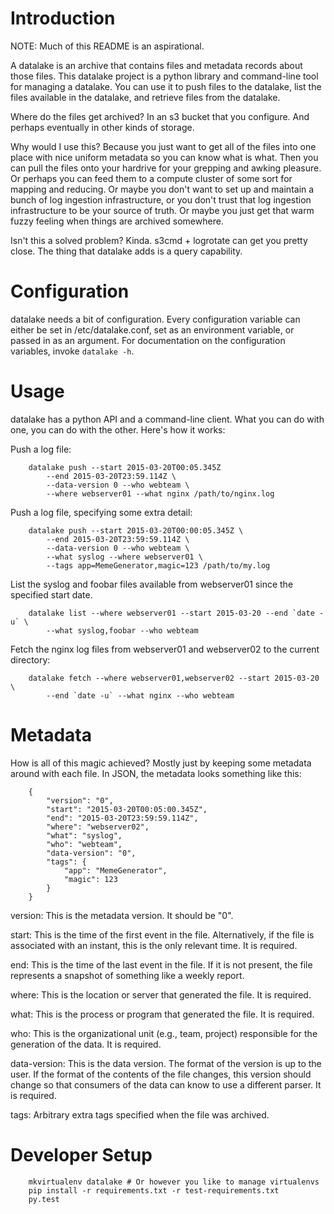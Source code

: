 Introduction
============

NOTE: Much of this README is an aspirational.

A datalake is an archive that contains files and metadata records about those
files. This datalake project is a python library and command-line tool for
managing a datalake. You can use it to push files to the datalake, list the
files available in the datalake, and retrieve files from the datalake.

Where do the files get archived? In an s3 bucket that you configure. And
perhaps eventually in other kinds of storage.

Why would I use this? Because you just want to get all of the files into one
place with nice uniform metadata so you can know what is what. Then you can
pull the files onto your hardrive for your grepping and awking pleasure. Or
perhaps you can feed them to a compute cluster of some sort for mapping and
reducing. Or maybe you don't want to set up and maintain a bunch of log
ingestion infrastructure, or you don't trust that log ingestion infrastructure
to be your source of truth. Or maybe you just get that warm fuzzy feeling when
things are archived somewhere.

Isn't this a solved problem? Kinda. s3cmd + logrotate can get you pretty
close. The thing that datalake adds is a query capability.

Configuration
=============

datalake needs a bit of configuration. Every configuration variable can either
be set in /etc/datalake.conf, set as an environment variable, or passed in as
an argument. For documentation on the configuration variables, invoke `datalake
-h`.

Usage
=====

datalake has a python API and a command-line client. What you can do with one,
you can do with the other. Here's how it works:

Push a log file:

        datalake push --start 2015-03-20T00:05.345Z
            --end 2015-03-20T23:59.114Z \
            --data-version 0 --who webteam \
            --where webserver01 --what nginx /path/to/nginx.log

Push a log file, specifying some extra detail:

        datalake push --start 2015-03-20T00:00:05.345Z \
            --end 2015-03-20T23:59:59.114Z \
            --data-version 0 --who webteam \
            --what syslog --where webserver01 \
            --tags app=MemeGenerator,magic=123 /path/to/my.log

List the syslog and foobar files available from webserver01 since the specified
start date.

        datalake list --where webserver01 --start 2015-03-20 --end `date -u` \
            --what syslog,foobar --who webteam

Fetch the nginx log files from webserver01 and webserver02 to the current
directory:

        datalake fetch --where webserver01,webserver02 --start 2015-03-20 \
            --end `date -u` --what nginx --who webteam

Metadata
========

How is all of this magic achieved? Mostly just by keeping some metadata around
with each file. In JSON, the metadata looks something like this:

        {
            "version": "0",
            "start": "2015-03-20T00:05:00.345Z",
            "end": "2015-03-20T23:59:59.114Z",
            "where": "webserver02",
            "what": "syslog",
            "who": "webteam",
            "data-version": "0",
            "tags": {
                "app": "MemeGenerator",
                "magic": 123
            }
        }

version: This is the metadata version. It should be "0".

start: This is the time of the first event in the file. Alternatively, if the
file is associated with an instant, this is the only relevant time. It is
required.

end: This is the time of the last event in the file. If it is not present, the
file represents a snapshot of something like a weekly report.

where: This is the location or server that generated the file. It is required.

what: This is the process or program that generated the file. It is required.

who: This is the organizational unit (e.g., team, project) responsible for the
generation of the data. It is required.

data-version: This is the data version. The format of the version is up to the
user. If the format of the contents of the file changes, this version should
change so that consumers of the data can know to use a different parser. It is
required.

tags: Arbitrary extra tags specified when the file was archived.

Developer Setup
===============

        mkvirtualenv datalake # Or however you like to manage virtualenvs
        pip install -r requirements.txt -r test-requirements.txt
        py.test
